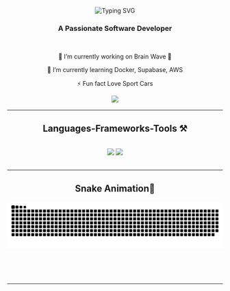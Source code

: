 <p align="center">
  <img src="https://readme-typing-svg.demolab.com/?lines=Hi++My+Name+Is+Mohammed+Saadi;Full-Stack+Developer" alt="Typing SVG">
</p>

   
<h3 align="center">A Passionate Software Developer</h3> 
 
<br/> 
 
<div align="center">
 
 🔭 I’m currently working on Brain Wave 🧠
 
 🌱 I’m currently learning Docker, Supabase, AWS

⚡ Fun fact Love Sport Cars

 </div>
 
<div align="center">
  <a href="https://www.linkedin.com/in/mohammed-saadi-b90370250/" target="_blank">
    <img src="https://img.shields.io/badge/LinkedIn-0077B5?style=for-the-badge&logo=linkedin&logoColor=white" target="_blank" />
  </a>
</div> 

 <hr/>

<h2 align="center">Languages-Frameworks-Tools ⚒️</h2>
<br/>
<div align="center">
    <img src="https://skillicons.dev/icons?i=react,bootstrap,html,css,vscode,github,figma,tailwind,git" />
    <img src="https://skillicons.dev/icons?i=nodejs,python,javascript,typescript,express,mongodb,nextjs,mysql" /><br>
</div>

<br/>
<hr/>

<div align="center">
  <h2>Snake Animation🐍</h2>


  <img alt="snake animation" src="https://raw.githubusercontent.com/salesp07/salesp07/output/github-contribution-grid-snake.svg" />
  
  <br/><br/><br/>
</div>

<hr/>



<br/><br/>






